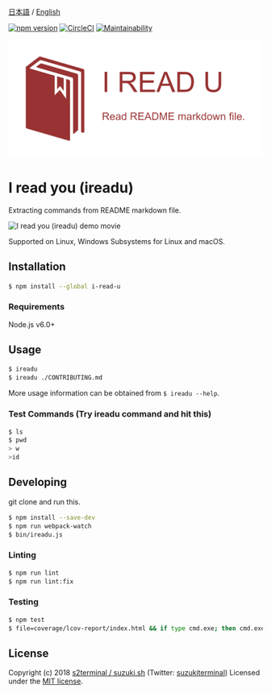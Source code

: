 [日本語](README.ja.md) / [English](README.md)

[![npm version](https://badge.fury.io/js/i-read-u.svg)](https://www.npmjs.com/package/i-read-u)
[![CircleCI](https://circleci.com/gh/s2terminal/i-read-u.svg?style=shield)](https://circleci.com/gh/s2terminal/i-read-u)
[![Maintainability](https://api.codeclimate.com/v1/badges/19b1a0f802764172dd4a/maintainability)](https://codeclimate.com/github/s2terminal/i-read-u/maintainability)

<img src="docs/static/logo.png">

# I read you (ireadu)
Extracting commands from README markdown file.

<img src="https://user-images.githubusercontent.com/7953751/43365345-8f384cb2-9366-11e8-91be-a80e862a1037.gif" width="640" alt="I read you (ireadu) demo movie"/>

Supported on Linux, Windows Subsystems for Linux and macOS.

## Installation
```bash
$ npm install --global i-read-u
```

### Requirements
Node.js v6.0+

## Usage
```bash
$ ireadu
$ ireadu ./CONTRIBUTING.md
```
More usage information can be obtained from `$ ireadu --help`.

### Test Commands (Try ireadu command and hit this)
```bash
$ ls
$ pwd
> w
>id
```

## Developing
git clone and run this.
```bash
$ npm install --save-dev
$ npm run webpack-watch
$ bin/ireadu.js
```

### Linting
```bash
$ npm run lint
$ npm run lint:fix
```

### Testing
```bash
$ npm test
$ file=coverage/lcov-report/index.html && if type cmd.exe; then cmd.exe /c start ${file}; else open ${file}; fi
```

## License
Copyright (c) 2018 [s2terminal / suzuki\.sh](https://www.s2terminal.com/) (Twitter: [suzukiterminal](https://twitter.com/suzukiterminal))
Licensed under the [MIT license](LICENSE).
